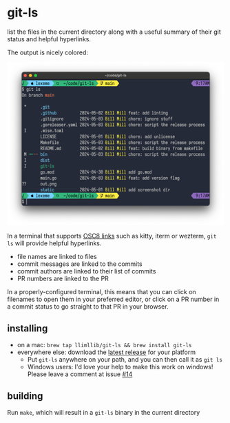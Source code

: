 # git-ls

list the files in the current directory along with a useful summary of their git status and helpful hyperlinks.

The output is nicely colored:

![](static/gitls.png)

In a terminal that supports [OSC8 links](https://gist.github.com/egmontkob/eb114294efbcd5adb1944c9f3cb5feda) such as kitty, iterm or wezterm, `git ls` will provide helpful hyperlinks.

- file names are linked to files
- commit messages are linked to the commits
- commit authors are linked to their list of commits
- PR numbers are linked to the PR

In a properly-configured terminal, this means that you can click on filenames to open them in your preferred editor, or click on a PR number in a commit status to go straight to that PR in your browser.

## installing

- on a mac: `brew tap llimllib/git-ls && brew install git-ls`
- everywhere else: download the [latest release](https://github.com/llimllib/git-ls/releases) for your platform
  - Put `git-ls` anywhere on your path, and you can then call it as `git ls`
  - Windows users: I'd love your help to make this work on windows! Please leave a comment at issue [#14](https://github.com/llimllib/git-ls/issues/14)

## building

Run `make`, which will result in a `git-ls` binary in the current directory
